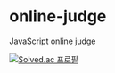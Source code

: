 # online-judge
JavaScript online judge


[![Solved.ac 프로필](http://mazassumnida.wtf/api/mini/generate_badge?boj=mugi221)](https://solved.ac/profile/mugi221)